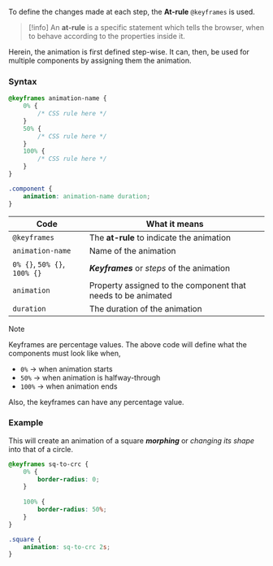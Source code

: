 To define the changes made at each step, the **At-rule** `@keyframes` is used.

>[!info]
>An **at-rule** is a specific statement which tells the browser, when to behave according to the properties inside it.

Herein, the animation is first defined step-wise. It can, then, be used for multiple components by assigning them the animation.
### Syntax
```css
@keyframes animation-name {
	0% {
		/* CSS rule here */
	}
	50% {
		/* CSS rule here */
	}
	100% {
		/* CSS rule here */
	}
}

.component {
	animation: animation-name duration;
}
```

| Code | What it means |
|--|--|
| `@keyframes` | The **at-rule** to indicate the animation |
| `animation-name` | Name of the animation |
| `0% {}`, `50% {}`, `100% {}` | ***Keyframes*** or *steps* of the animation |
| `animation` | Property assigned to the component that needs to be animated |
| `duration` | The duration of the animation |


>[!note]
>Keyframes are percentage values. The above code will define what the components must look like when,
>* `0%` → when animation starts
>* `50%` → when animation is halfway-through
>* `100%` → when animation ends
>
>Also, the keyframes can have any percentage value.
>



### Example
This will create an animation of a square ***morphing*** or *changing its shape* into that of a circle.

```css
@keyframes sq-to-crc {
	0% {
		border-radius: 0;
	}
	
	100% {
		border-radius: 50%;
	}
}

.square {
	animation: sq-to-crc 2s;
}
```